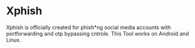 # Xphish
Xphish is officially created for phish*ng social media accounts with portforwarding and otp bypassing cntrole. This Tool works on Android and Linux.
